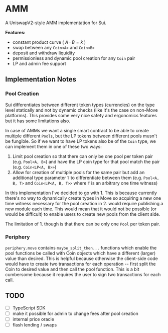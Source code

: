 # AMM

A UniswapV2-style AMM implementation for Sui.

**Features:**

- constant product curve ( $A \cdot B = k$ )
- swap between any `Coin<A>` and `Coin<B>`
- deposit and withdraw liquidity
- permissionless and dynamic pool creation for any `Coin` pair
- LP and admin fee support

## Implementation Notes

### Pool Creation

Sui differentiates between different token types (currencies) on the type level statically and not by dynamic checks (like it's the case on non-Move platforms). This provides some very nice safety and ergonomics features but it has some limitations also.

In case of AMMs we want a single smart contract to be able to create multiple different `Pools`, but the LP tokens between different pools musn't be fungible. So if we want to have LP tokens also be of the `Coin` type, we can implement them in one of these two ways:

1. Limit pool creation so that there can only be one pool per token pair (e.g. `Pool<A, B>`) and have the LP coin type for that pool match the pair (e.g. `Coin<LP<A, B>>`)
2. Allow for creation of multiple pools for the same pair but add an additional type parameter `T` to differentiate between them (e.g. `Pool<A, B, T>` and `Coin<LP<A, B, T>>` where `T` is an arbitrary one time witness)

In this implementation I've decided to go with 1. This is because currently there's no way to dynamically create types in Move so acquiring a new one time witness necessary for the pool creation in 2. would require publishing a new module each time. This would mean that it would not be possible (or would be difficult) to enable users to create new pools from the client side.

The limitation of 1. though is that there can be only one `Pool` per token pair.

### Periphery

`periphery.move` contains `maybe_split_then...` functions which enable the pool functions be called with Coin objects which have a different (larger) value than desired. This is helpful because otherwise the client-side code would have to create two transactions for each operation -- first split the Coin to desired value and then call the pool function. This is a bit cumbersome because it requires the user to sign two transactions for each call.

## TODO

- [ ] TypeScript SDK
- [ ] make it possible for admin to change fees after pool creation
- [ ] internal price oracle
- [ ] flash lending / swaps
